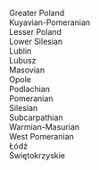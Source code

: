 &nbsp;&nbsp;&nbsp;&nbsp;Greater Poland<br>
&nbsp;&nbsp;&nbsp;&nbsp;Kuyavian-Pomeranian<br>
&nbsp;&nbsp;&nbsp;&nbsp;Lesser Poland<br>
&nbsp;&nbsp;&nbsp;&nbsp;Lower Silesian<br>
&nbsp;&nbsp;&nbsp;&nbsp;Lublin<br>
&nbsp;&nbsp;&nbsp;&nbsp;Lubusz<br>
&nbsp;&nbsp;&nbsp;&nbsp;Masovian<br>
&nbsp;&nbsp;&nbsp;&nbsp;Opole<br>
&nbsp;&nbsp;&nbsp;&nbsp;Podlachian<br>
&nbsp;&nbsp;&nbsp;&nbsp;Pomeranian<br>
&nbsp;&nbsp;&nbsp;&nbsp;Silesian<br>
&nbsp;&nbsp;&nbsp;&nbsp;Subcarpathian<br>
&nbsp;&nbsp;&nbsp;&nbsp;Warmian-Masurian<br>
&nbsp;&nbsp;&nbsp;&nbsp;West Pomeranian<br>
&nbsp;&nbsp;&nbsp;&nbsp;Łódź<br>
&nbsp;&nbsp;&nbsp;&nbsp;Świętokrzyskie
